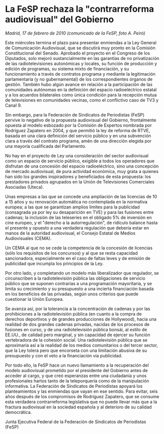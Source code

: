 # La FeSP rechaza la "contrarreforma audiovisual" del Gobierno

*Madrid, 17 de febrero de 2010 (comunicado de la FeSP, foto A. Peiró)*

Este miércoles termina el plazo para presentar enmiendas a la Ley General de Comunicación Audiovisual, que se discutirá muy pronto en la Comisión Constitucional del Senado. Aprobado el proyecto en el Congreso de los Diputados, solo mejoró sustancialmente en las garantías de no privatización de las radiotelevisiones autonómicas y locales, su función de producción y edición de programas, su sistema mixto de financiación, y su funcionamiento a través de contratos programa y mediante la legitimación parlamentaria (y no gubernamental) de los correspondientes órganos de gestión. También hubo algún avance en relación a la participación de las comunidades autónomas en la definición del espacio radioeléctrico estatal y a los acuerdos bilaterales como única condición para la recepción mutua de televisiones en comunidades vecinas, como el conflictivo caso de TV3 y Canal 9.

Sin embargo, para la Federación de Sindicatos de Periodistas (FeSP) pervive lo negativo de la propuesta audiovisual del Gobierno, frontalmente opuesta al modelo esbozado por la Comisión de Expertos nombrada por Rodríguez Zapatero en 2004, y que permitió la ley de reforma de RTVE, basada en una clara definición del servicio público y en una subvención clara a través del contrato programa, amén de una dirección elegida por una mayoría cualificada del Parlamento.

No hay en el proyecto de Ley una consideración del sector audiovisual como un espacio de servicio público, exigible a todos los operadores que disfrutan de una concesión del espacio radioeléctrico, sino una concepción de mercado audiovisual, de pura actividad económica, muy grata a quienes han sido los grandes inspiradores y beneficiados de esta propuesta: los prestadores privados agrupados en la Unión de Televisiones Comerciales Asociadas (Uteca).

Unas empresas a las que se concede una ampliación de las licencias de 10 a 15 años y su renovación automática no contemplada en la normativa europea; a las que se garantizan amplios límites para la publicidad (consagrada ya por ley su desaparición en TVE) y para las fusiones entre cadenas; la inclusión de las teleseries en el obligado 5% de inversión en cine europeo, y el "derecho a la autorregulación", de ridículo balance hasta el presente y opuesto a una verdadera regulación que debería estar en manos de la autoridad audiovisual, el Consejo Estatal de Medios Audiovisuales (CEMA).

Un CEMA al que no se cede la competencia de la concesión de licencias (sólo los requisitos de los concursos) y al que se resta capacidad sancionadora, especialmente en el caso de faltas leves y de emisión de publicidad que incumpla los principios de la Ley.

Por otro lado, y completando un modelo más liberalizador que regulador, se circunscriben a la radiotelevisión pública las obligaciones de servicio público que se suponen contrarias a una programación mayoritaria, y se limita su crecimiento y su presupuesto a una incierta financiación basada en los beneficios de las privadas, según unos criterios que puede cuestionar la Unión Europea.

Se avanza así, por la tolerancia a la concentración de cadenas y por las prohibiciones a la radiotelevisión pública (en cuanto a la compra de derechos deportivos y de grandes producciones de Hollywood), hacia una realidad de dos grandes cadenas privadas, nacidas de los procesos de fusiones en curso, y de una radiotelevisión pública bonsái, al estilo de EE.UU., de calidad pero marginal, y sin capacidad de ejercer su función vertebradora de la cohesión social. Una radiotelevisión pública que se aproximaría así a la realidad de los medios comunitarios o del tercer sector, que la Ley tolera pero que encorseta con una limitación abusiva de su presupuesto y con el veto a la financiación vía publicidad.

Por todo ello, la FeSP hace un nuevo llamamiento a la recuperación del modelo audiovisual prometido por el presidente del Gobierno antes de acceder al cargo, y que creó esperanzas entre una ciudadanía y unos profesionales hartos tanto de la teleporquería como de la manipulación informativa. La Federación de Sindicatos de Periodistas apoyará los planteamientos y las enmiendas que vayan en ese sentido. Para evitar, seis años después de los compromisos de Rodríguez Zapatero, que se consume esta verdadera contrarreforma legislativa que no puede llevar más que a la fractura audiovisual en la sociedad española y al deterioro de su calidad democrática.

Junta Ejecutiva Federal de la Federación de Sindicatos de Periodistas (FeSP)
